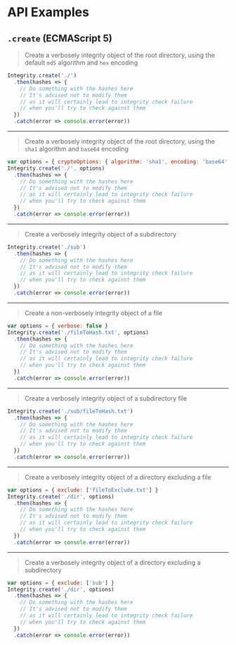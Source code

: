 # API Examples

## `.create` (ECMAScript 5)

>Create a verbosely integrity object of the root directory, using the default `md5` algorithm and `hex` encoding

```js
Integrity.create('./')
  .then(hashes => {
    // Do something with the hashes here
    // It's advised not to modify them
    // as it will certainly lead to integrity check failure
    // when you'll try to check against them
  })
  .catch(error => console.error(error))
```

---

> Create a verbosely integrity object of the root directory, using the `sha1` algorithm and `base64` encoding

```js
var options = { cryptoOptions: { algorithm: 'sha1', encoding: 'base64' } }
Integrity.create('./', options)
  .then(hashes => {
    // Do something with the hashes here
    // It's advised not to modify them
    // as it will certainly lead to integrity check failure
    // when you'll try to check against them
  })
  .catch(error => console.error(error))
```

---

> Create a verbosely integrity object of a subdirectory

```js
Integrity.create('./sub')
  .then(hashes => {
    // Do something with the hashes here
    // It's advised not to modify them
    // as it will certainly lead to integrity check failure
    // when you'll try to check against them
  })
  .catch(error => console.error(error))
```

---

> Create a non-verbosely integrity object of a file

```js
var options = { verbose: false }
Integrity.create('./fileToHash.txt', options)
  .then(hashes => {
    // Do something with the hashes here
    // It's advised not to modify them
    // as it will certainly lead to integrity check failure
    // when you'll try to check against them
  })
  .catch(error => console.error(error))
```

---

> Create a verbosely integrity object of a subdirectory file

```js
Integrity.create('./sub/fileToHash.txt')
  .then(hashes => {
    // Do something with the hashes here
    // It's advised not to modify them
    // as it will certainly lead to integrity check failure
    // when you'll try to check against them
  })
  .catch(error => console.error(error))
```

---

> Create a verbosely integrity object of a directory excluding a file

```js
var options = { exclude: ['fileToExclude.txt'] }
Integrity.create('./dir', options)
  .then(hashes => {
    // Do something with the hashes here
    // It's advised not to modify them
    // as it will certainly lead to integrity check failure
    // when you'll try to check against them
  })
  .catch(error => console.error(error))
```

---

> Create a verbosely integrity object of a directory excluding a subdirectory

```js
var options = { exclude: ['sub'] }
Integrity.create('./dir', options)
  .then(hashes => {
    // Do something with the hashes here
    // It's advised not to modify them
    // as it will certainly lead to integrity check failure
    // when you'll try to check against them
  })
  .catch(error => console.error(error))
```
